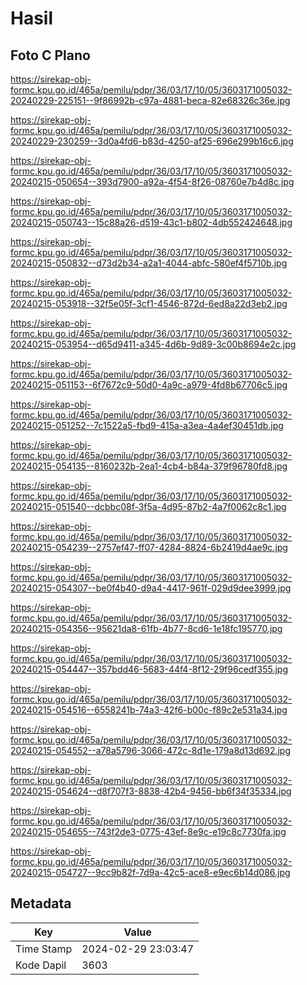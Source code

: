 # Hasil

## Foto C Plano

https://sirekap-obj-formc.kpu.go.id/465a/pemilu/pdpr/36/03/17/10/05/3603171005032-20240229-225151--9f86992b-c97a-4881-beca-82e68326c36e.jpg

https://sirekap-obj-formc.kpu.go.id/465a/pemilu/pdpr/36/03/17/10/05/3603171005032-20240229-230259--3d0a4fd6-b83d-4250-af25-696e299b16c6.jpg

https://sirekap-obj-formc.kpu.go.id/465a/pemilu/pdpr/36/03/17/10/05/3603171005032-20240215-050654--393d7900-a92a-4f54-8f26-08760e7b4d8c.jpg

https://sirekap-obj-formc.kpu.go.id/465a/pemilu/pdpr/36/03/17/10/05/3603171005032-20240215-050743--15c88a26-d519-43c1-b802-4db552424648.jpg

https://sirekap-obj-formc.kpu.go.id/465a/pemilu/pdpr/36/03/17/10/05/3603171005032-20240215-050832--d73d2b34-a2a1-4044-abfc-580ef4f5710b.jpg

https://sirekap-obj-formc.kpu.go.id/465a/pemilu/pdpr/36/03/17/10/05/3603171005032-20240215-053918--32f5e05f-3cf1-4546-872d-6ed8a22d3eb2.jpg

https://sirekap-obj-formc.kpu.go.id/465a/pemilu/pdpr/36/03/17/10/05/3603171005032-20240215-053954--d65d9411-a345-4d6b-9d89-3c00b8694e2c.jpg

https://sirekap-obj-formc.kpu.go.id/465a/pemilu/pdpr/36/03/17/10/05/3603171005032-20240215-051153--6f7672c9-50d0-4a9c-a979-4fd8b67706c5.jpg

https://sirekap-obj-formc.kpu.go.id/465a/pemilu/pdpr/36/03/17/10/05/3603171005032-20240215-051252--7c1522a5-fbd9-415a-a3ea-4a4ef30451db.jpg

https://sirekap-obj-formc.kpu.go.id/465a/pemilu/pdpr/36/03/17/10/05/3603171005032-20240215-054135--8160232b-2ea1-4cb4-b84a-379f96780fd8.jpg

https://sirekap-obj-formc.kpu.go.id/465a/pemilu/pdpr/36/03/17/10/05/3603171005032-20240215-051540--dcbbc08f-3f5a-4d95-87b2-4a7f0062c8c1.jpg

https://sirekap-obj-formc.kpu.go.id/465a/pemilu/pdpr/36/03/17/10/05/3603171005032-20240215-054239--2757ef47-ff07-4284-8824-6b2419d4ae9c.jpg

https://sirekap-obj-formc.kpu.go.id/465a/pemilu/pdpr/36/03/17/10/05/3603171005032-20240215-054307--be0f4b40-d9a4-4417-961f-029d9dee3999.jpg

https://sirekap-obj-formc.kpu.go.id/465a/pemilu/pdpr/36/03/17/10/05/3603171005032-20240215-054356--95621da8-61fb-4b77-8cd6-1e18fc195770.jpg

https://sirekap-obj-formc.kpu.go.id/465a/pemilu/pdpr/36/03/17/10/05/3603171005032-20240215-054447--357bdd46-5683-44f4-8f12-29f96cedf355.jpg

https://sirekap-obj-formc.kpu.go.id/465a/pemilu/pdpr/36/03/17/10/05/3603171005032-20240215-054516--6558241b-74a3-42f6-b00c-f89c2e531a34.jpg

https://sirekap-obj-formc.kpu.go.id/465a/pemilu/pdpr/36/03/17/10/05/3603171005032-20240215-054552--a78a5796-3066-472c-8d1e-179a8d13d692.jpg

https://sirekap-obj-formc.kpu.go.id/465a/pemilu/pdpr/36/03/17/10/05/3603171005032-20240215-054624--d8f707f3-8838-42b4-9456-bb6f34f35334.jpg

https://sirekap-obj-formc.kpu.go.id/465a/pemilu/pdpr/36/03/17/10/05/3603171005032-20240215-054655--743f2de3-0775-43ef-8e9c-e19c8c7730fa.jpg

https://sirekap-obj-formc.kpu.go.id/465a/pemilu/pdpr/36/03/17/10/05/3603171005032-20240215-054727--9cc9b82f-7d9a-42c5-ace8-e9ec6b14d086.jpg


## Metadata

| Key        | Value               |
| ---------- | ------------------- |
| Time Stamp | 2024-02-29 23:03:47 |
| Kode Dapil | 3603                |



